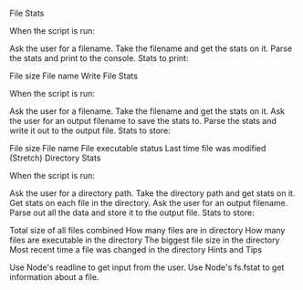 File Stats

When the script is run:

Ask the user for a filename.
Take the filename and get the stats on it.
Parse the stats and print to the console.
Stats to print:

File size
File name
Write File Stats

When the script is run:

Ask the user for a filename.
Take the filename and get the stats on it.
Ask the user for an output filename to save the stats to.
Parse the stats and write it out to the output file.
Stats to store:

File size
File name
File executable status
Last time file was modified
(Stretch) Directory Stats

When the script is run:

Ask the user for a directory path.
Take the directory path and get stats on it.
Get stats on each file in the directory.
Ask the user for an output filename.
Parse out all the data and store it to the output file.
Stats to store:

Total size of all files combined
How many files are in directory
How many files are executable in the directory
The biggest file size in the directory
Most recent time a file was changed in the directory
Hints and Tips

Use Node's readline to get input from the user.
Use Node's fs.fstat to get information about a file.